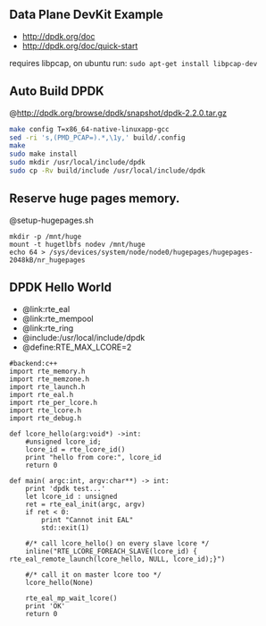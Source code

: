 Data Plane DevKit Example
-------------
* http://dpdk.org/doc
* http://dpdk.org/doc/quick-start

requires libpcap, on ubuntu run: `sudo apt-get install libpcap-dev`

Auto Build DPDK
----------

@http://dpdk.org/browse/dpdk/snapshot/dpdk-2.2.0.tar.gz
```bash
make config T=x86_64-native-linuxapp-gcc
sed -ri 's,(PMD_PCAP=).*,\1y,' build/.config
make
sudo make install
sudo mkdir /usr/local/include/dpdk
sudo cp -Rv build/include /usr/local/include/dpdk
```

Reserve huge pages memory.
-------------------------
@setup-hugepages.sh
```
mkdir -p /mnt/huge
mount -t hugetlbfs nodev /mnt/huge
echo 64 > /sys/devices/system/node/node0/hugepages/hugepages-2048kB/nr_hugepages
```

DPDK Hello World
-------------

* @link:rte_eal
* @link:rte_mempool
* @link:rte_ring
* @include:/usr/local/include/dpdk
* @define:RTE_MAX_LCORE=2
```pythia
#backend:c++
import rte_memory.h
import rte_memzone.h
import rte_launch.h
import rte_eal.h
import rte_per_lcore.h
import rte_lcore.h
import rte_debug.h

def lcore_hello(arg:void*) ->int:
	#unsigned lcore_id;
	lcore_id = rte_lcore_id()
	print "hello from core:", lcore_id
	return 0

def main( argc:int, argv:char**) -> int:
	print 'dpdk test...'
	let lcore_id : unsigned
	ret = rte_eal_init(argc, argv)
	if ret < 0:
		print "Cannot init EAL"
		std::exit(1)

	#/* call lcore_hello() on every slave lcore */
	inline("RTE_LCORE_FOREACH_SLAVE(lcore_id) { rte_eal_remote_launch(lcore_hello, NULL, lcore_id);}")

	#/* call it on master lcore too */
	lcore_hello(None)

	rte_eal_mp_wait_lcore()
	print 'OK'
	return 0

```